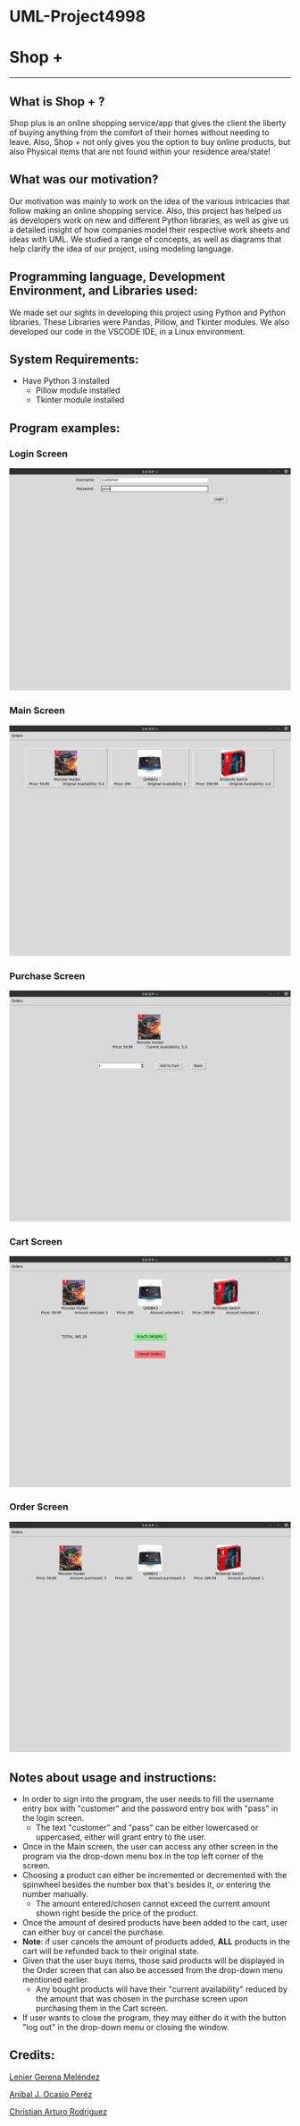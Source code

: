 # UML-Project4998

# Shop +
--- 
## What is Shop + ?

Shop plus is an online shopping service/app that gives the client the liberty of buying anything from the comfort of their homes without needing to leave. Also, Shop + not only gives you the option to buy online products, but also Physical items that are not found within your residence area/state!

## What was our motivation?

Our motivation was mainly to work on the idea of the various intricacies that follow making an online shopping service. Also, this project has helped us as developers work on new and different Python libraries, as well as give us a detailed insight of how companies model their respective work sheets and ideas with UML. We studied a range of concepts, as well as diagrams that help clarify the idea of our project, using modeling language.

## Programming language, Development Environment, and Libraries used:

We made set our sights in developing this project using Python and Python libraries. These Libraries were Pandas, Pillow, and Tkinter modules. We also developed our code in the VSCODE IDE, in a Linux environment.

## System Requirements:

* Have Python 3 installed
  * Pillow module installed
  * Tkinter module installed

## Program examples:

### Login Screen
![Login_Screen](https://github.com/Suaniel/UML-Project4998/blob/main/Example_images/Shop_plus_login_example.png)
### Main Screen
![Main_Screen](https://github.com/Suaniel/UML-Project4998/blob/GUI/Example_images/Shop_plus_mainScreen_example.png)
### Purchase Screen
![Purchase_Screen](https://github.com/Suaniel/UML-Project4998/blob/GUI/Example_images/Shop_plus_purchaseScreen_example.png)
### Cart Screen
![Cart_Screen](https://github.com/Suaniel/UML-Project4998/blob/GUI/Example_images/Shop_plus_cartScreen_example.png)
### Order Screen
![Order_Screen](https://github.com/Suaniel/UML-Project4998/blob/GUI/Example_images/Shop_plus_orderScreen_example.png)


## Notes about usage and instructions:
- In order to sign into the program, the user needs to fill the username entry box with "customer" and the password entry box with "pass" in the login screen.
  - The text "customer" and "pass" can be either lowercased or uppercased, either will grant entry to the user.
- Once in the Main screen, the user can access any other screen in the program via the drop-down menu box in the top left corner of the screen.
- Choosing a product can either be incremented or decremented with the spinwheel besides the number box that's besides it, or entering the number manually.
  - The amount entered/chosen cannot exceed the current amount shown right beside the price of the product.
- Once the amount of desired products have been added to the cart, user can either buy or cancel the purchase.
- **Note**: if user cancels the amount of products added, **ALL** products in the cart will be refunded back to their original state.
- Given that the user buys items, those said products will be displayed in the Order screen that can also be accessed from the drop-down menu mentioned earlier.
  - Any bought products will have their "current availability" reduced by the amount that was chosen in the purchase screen upon purchasing them in the Cart screen.
- If user wants to close the program, they may either do it with the button "log out" in the drop-down menu or closing the window.

## Credits:

[Lenier Gerena Meléndez](https://github.com/Suaniel "Lenier's Github")

[Anibal J. Ocasio Peréz](https://github.com/anibal19)

[Christian Arturo Rodriguez](https://github.com/Sn1ks)
